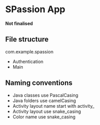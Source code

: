 # SPassion App

**Not finalised**
## File structure
com.example.spassion
  - Authentication
  - Main

## Naming conventions
- Java classes use PascalCasing
- Java folders use camelCasing
- Activity layout name start with activity_
- Activity layout use snake_casing
- Color name use snake_casing
